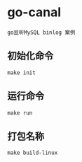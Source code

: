 # go-canal

    go监听MySQL binlog 案例

## 初始化命令

    make init

## 运行命令

    make run

## 打包名称

    make build-linux

